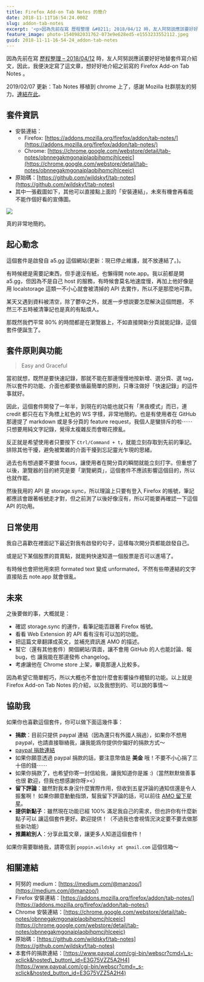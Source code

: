 ```yaml
---
title: Firefox Add-on Tab Notes 的簡介
date: 2018-11-11T16:54:24.000Z
slug: addon-tab-notes
excerpt: '<p>因為先前在寫 歷程整理 &#8211; 2018/04/12 時，友人阿努説應該要好好地替套件寫介紹文，因此，&#8230;</p> '
feature_image: photo-1540982031762-073e9e628ed5-e1553233552112.jpeg
guid: 2018-11-11-16-54-24_addon-tab-notes
---
```

因為先前在寫 [歷程整理 – 2018/04/12](/posts/20180412/) 時，友人阿努説應該要好好地替套件寫介紹文，因此，我便決定寫了這文章，想好好地介紹之前寫的 Firefox Add-on Tab Notes 。

2019/02/07 更新：Tab Notes 移植到 chrome 上了，感謝 Mozilla 社群朋友的努力。[連結在此](https://chrome.google.com/webstore/detail/tab-notes/obnnegakmgonaiplaobihpmcjhlceeic﻿)。

套件資訊
----

*   安裝連結：
    *   Firefox: [https://addons.mozilla.org/firefox/addon/tab-notes/](https://addons.mozilla.org/firefox/addon/tab-notes/)
    *   Chrome: [https://chrome.google.com/webstore/detail/tab-notes/obnnegakmgonaiplaobihpmcjhlceeic](https://chrome.google.com/webstore/detail/tab-notes/obnnegakmgonaiplaobihpmcjhlceeic)
*   原始碼：[https://github.com/wildskyf/tab-notes](https://github.com/wildskyf/tab-notes)
*   其中一張截圖如下，其他可以直接點上面的「安裝連結」，未來有機會再看能不能作個好看的宣傳圖。

![](/images/unnamed.jpg)

真的非常地簡約。

起心動念
----

這個套件是啟發自 a5.gg 這個網站(更新：現已停止維護，就不放連結了。)。

有時候總是需要記東西，但手邊沒有紙，也懶得開 note.app。我以前都是開 a5.gg，但因為不是自己 host 的服務，有時候會莫名地速度慢，再加上他好像是用 localstorage 這類一不小心就會被清掉的 API 去實作，所以不是那麼地可靠。

某天又遇到資料被清空，除了鬱卒之外，就進一步想説要怎麼解決這個問題，
不然三不五時被清筆記也是真的有點煩人。

那既然我們平常 80% 的時間都是在瀏覽器上，不如直接開新分頁就能記錄，這個套件便誕生了。

套件原則與功能
-------

> Easy and Graceful

當初就想，既然是要快速記錄，那就不能在那邊慢慢地按新增、選分頁、選 tag，所以套件的功能、介面也都要依循最簡單的原則，只專注做好「快速記錄」的這件事就好。

因此，這個套件開發了一年半，到現在的功能也就只有「黑夜模式」而已，連 credit 都只在右下角標上紅色的 WS 字樣，非常地簡約。也是有使用者在 GitHub 那邊提了 markdown 或是多分頁的 feature request，我個人是蠻排斥的啦⋯⋯ 只想要用純文字記錄，覺得太複雜反而會眼花撩亂。

反正就是希望使用者只要按下 `Ctrl/Command + t`，就能立刻存取到先前的筆記。排除其他干擾，避免被繁雜的介面干擾到忘記靈光乍現的思緒。

過去也有想過要不要搶 focus，讓使用者在開分頁的瞬間就能立刻打字。但重想了以後，瀏覽器的目的終究是要「瀏覽網頁」，這個套件不應該影響這個目的，所以也就作罷。

然後我用的 API 是 storage.sync，所以理論上只要有登入 Firefox 的帳號，筆記都應該會跟著帳號走才對，但之前測了以後好像沒有，所以可能要再確認一下這個 API 的功用。

日常使用
----

我自己喜歡在裡面記下最近對我有啟發的句子，這樣每次開分頁都能啟發自己。

或是記下某個股票的買賣點，就能夠快速知道一個股票是否可以進場了。

有時候也會把他用來把 formated text 變成 unformated，不然有些帶連結的文字直接貼去 note.app 就會很亂。

未來
--

之後要做的事，大概就是：

*   確認 storage.sync 的運作，看筆記能否跟著 Firefox 帳號。
*   看看 Web Extension 的 API 看有沒有可以加的功能。
*   把這篇文章翻譯成英文，並補充資訊進 AMO 的描述。
*   幫它（還有其他套件）開個網站/頁面，讓不會用 GitHub 的人也能討論、報 bug，也
    讓我能在那邊發佈 changelog。
*   考慮讓他在 Chrome store 上架，畢竟那邊人比較多。

因為希望它簡單輕巧，所以大概也不會加什麼會影響操作體驗的功能。以上就是 Firefox Add-on Tab Notes 的介紹，以及我想到的、可以說的事情～

協助我
---

如果你也喜歡這個套件，你可以做下面這幾件事：

*   **捐款**：目前只提供 paypal 連結（因為還只有外國人捐過），如果你不想用 paypal，也請直接聯絡我，讓我能爲你提供你偏好的捐款方式～
*   [paypal 捐款連結](https://www.paypal.com/cgi-bin/webscr?cmd=_s-xclick&hosted_button_id=E3G75VZZ5A2H4)
*   如果你願意透過 paypal 捐款的話，要注意幣值是 **美金** 哦！不要不小心捐了三十倍的錢⋯⋯
*   如果你捐款了，也希望你寄一封信給我，讓我知道你是誰 :)（當然默默做善事也很
    歡迎，但我也想感謝你呀><）
*   **留下評論**：雖然對我本身沒什麼實際作用，但收到五星評論的通知信還是令人振奮啊！
    如果你願意動動指頭，幫我留下評論的話，可以前往 [AMO 留下星星](https://addons.mozilla.org/zh-TW/firefox/addon/tab-notes/)。
*   **提供新點子**：雖然現在功能已經 100% 滿足我自己的需求，但也許你有什麼新點子可以
    讓這個套件更好。歡迎提供！（不過我也會視情況決定要不要去做那些新功能）
*   **推薦給別人**：分享此篇文章，讓更多人知道這個套件！

如果你需要聯絡我，請寄信到 `poppin.wildsky at gmail.com` 這個信箱～

相關連結
----

*   阿努的 medium：[https://medium.com/@manzoo/](https://medium.com/@manzoo/)
*   Firefox 安裝連結：[https://addons.mozilla.org/firefox/addon/tab-notes/](https://addons.mozilla.org/firefox/addon/tab-notes/)
*   Chrome 安裝連結：[https://chrome.google.com/webstore/detail/tab-notes/obnnegakmgonaiplaobihpmcjhlceeic](https://chrome.google.com/webstore/detail/tab-notes/obnnegakmgonaiplaobihpmcjhlceeic)
*   原始碼：[https://github.com/wildskyf/tab-notes](https://github.com/wildskyf/tab-notes)
*   本套件的捐款連結：[https://www.paypal.com/cgi-bin/webscr?cmd=\_s-xclick&hosted\_button\_id=E3G75VZZ5A2H4](https://www.paypal.com/cgi-bin/webscr?cmd=_s-xclick&hosted_button_id=E3G75VZZ5A2H4)
